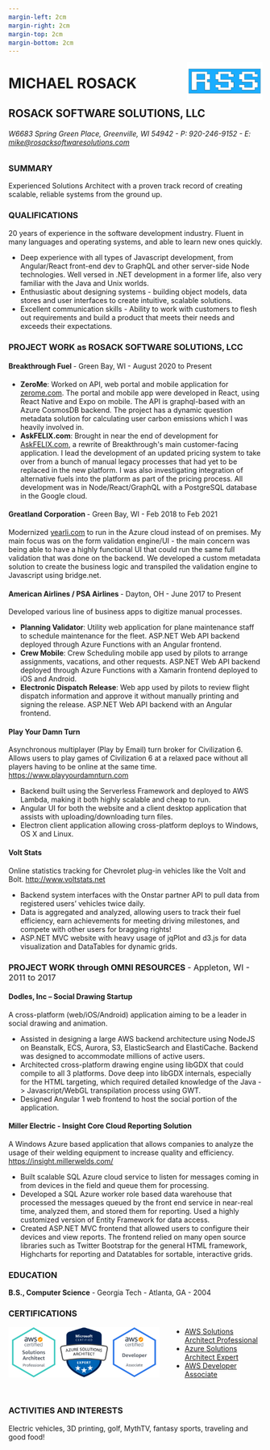 ```yaml
---
margin-left: 2cm
margin-right: 2cm
margin-top: 2cm
margin-bottom: 2cm
---
```


<img style="float:right;height:75px;" src="RSS-stroke-and-fill.svg">

# MICHAEL ROSACK

## ROSACK SOFTWARE SOLUTIONS, LLC

###### W6683 Spring Green Place, Greenville, WI 54942 - P: 920-246-9152 - E: <a href="mailto:mike@rosacksoftwaresolutions.com" style="color: #888;">mike@rosacksoftwaresolutions.com</a>

### SUMMARY

Experienced Solutions Architect with a proven track record of creating scalable, reliable systems from the ground up.

### QUALIFICATIONS

20 years of experience in the software development industry. Fluent in many languages and operating systems, and able to learn new ones quickly.

- Deep experience with all types of Javascript development, from Angular/React front-end dev to GraphQL and other server-side Node technologies. Well versed in .NET development in a former life, also very familiar with the Java and Unix worlds.
- Enthusiastic about designing systems - building object models, data stores and user interfaces to create intuitive, scalable solutions.
- Excellent communication skills - Ability to work with customers to flesh out requirements and build a product that meets their needs and exceeds their expectations.

### PROJECT WORK as ROSACK SOFTWARE SOLUTIONS, LCC

#### Breakthrough Fuel <span style="font-weight:normal;">- Green Bay, WI - August 2020 to Present</span>

- **ZeroMe**: Worked on API, web portal and mobile application for <a href="https://www.zerome.com/">zerome.com</a>. The portal and mobile app were developed in React, using React Native and Expo on mobile. The API is graphql-based with an Azure CosmosDB backend. The project has a dynamic question metadata solution for calculating user carbon emissions which I was heavily involved in.
- **AskFELIX.com**: Brought in near the end of development for <a href="https://askfelix.com">AskFELIX.com</a>, a rewrite of Breakthrough's main customer-facing application. I lead the development of an updated pricing system to take over from a bunch of manual legacy processes that had yet to be replaced in the new platform. I was also investigating integration of alternative fuels into the platform as part of the pricing process. All development was in Node/React/GraphQL with a PostgreSQL database in the Google cloud.

#### Greatland Corporation <span style="font-weight:normal;">- Green Bay, WI - Feb 2018 to Feb 2021</span>

Modernized <a href="yearli.com">yearli.com</a> to run in the Azure cloud instead of on premises. My main focus was on the form validation engine/UI - the main concern was being able to have a highly functional UI that could run the same full validation that was done on the backend. We developed a custom metadata solution to create the business logic and transpiled the validation engine to Javascript using bridge.net.

#### American Airlines / PSA Airlines <span style="font-weight:normal;">- Dayton, OH - June 2017 to Present</span>

Developed various line of business apps to digitize manual processes.

- **Planning Validator**: Utility web application for plane maintenance staff to schedule maintenance for the fleet. ASP.NET Web API backend deployed through Azure Functions with an Angular frontend.
- **Crew Mobile**: Crew Scheduling mobile app used by pilots to arrange assignments, vacations, and other requests. ASP.NET Web API backend deployed through Azure Functions with a Xamarin frontend deployed to iOS and Android.
- **Electronic Dispatch Release**: Web app used by pilots to review flight dispatch information and approve it without manually printing and signing the release. ASP.NET Web API backend with an Angular frontend.

#### Play Your Damn Turn

Asynchronous multiplayer (Play by Email) turn broker for Civilization 6. Allows users to play games of Civilization 6 at a relaxed pace without all players having to be online at the same time. <a href="https://www.playyourdamnturn.com">https://www.playyourdamnturn.com</a>

- Backend built using the Serverless Framework and deployed to AWS Lambda, making it both highly scalable and cheap to run.
- Angular UI for both the website and a client desktop application that assists with uploading/downloading turn files.
- Electron client application allowing cross-platform deploys to Windows, OS X and Linux.

#### Volt Stats

Online statistics tracking for Chevrolet plug-in vehicles like the Volt and Bolt. <a href="http://www.voltstats.net">http://www.voltstats.net</a>

- Backend system interfaces with the Onstar partner API to pull data from registered users’ vehicles twice daily.
- Data is aggregated and analyzed, allowing users to track their fuel efficiency, earn achievements for meeting driving milestones, and compete with other users for bragging rights!
- ASP.NET MVC website with heavy usage of jqPlot and d3.js for data visualization and DataTables for dynamic grids.

### PROJECT WORK through OMNI RESOURCES <span style="font-weight:normal;">- Appleton, WI - 2011 to 2017</span>

#### Dodles, Inc – Social Drawing Startup

A cross-platform (web/iOS/Android) application aiming to be a leader in social drawing and animation.

- Assisted in designing a large AWS backend architecture using NodeJS on Beanstalk, ECS, Aurora, S3, ElasticSearch and ElastiCache. Backend was designed to accommodate millions of active users.
- Architected cross-platform drawing engine using libGDX that could compile to all 3 platforms. Dove deep into libGDX internals, especially for the HTML targeting, which required detailed knowledge of the Java -> Javascript/WebGL transpilation process using GWT.
- Designed Angular 1 web frontend to host the social portion of the application.

#### Miller Electric - Insight Core Cloud Reporting Solution

A Windows Azure based application that allows companies to analyze the usage of their welding equipment to increase quality and efficiency. <a href="https://insight.millerwelds.com/">https://insight.millerwelds.com/</a>

- Built scalable SQL Azure cloud service to listen for messages coming in from devices in the field and queue them for processing.
- Developed a SQL Azure worker role based data warehouse that processed the messages queued by the front end service in near-real time, analyzed them, and stored them for reporting. Used a highly customized version of Entity Framework for data access.
- Created ASP.NET MVC frontend that allowed users to configure their devices and view reports. The frontend relied on many open source libraries such as Twitter Bootstrap for the general HTML framework, Highcharts for reporting and Datatables for sortable, interactive grids.

### EDUCATION

**B.S., Computer Science** - Georgia Tech - Atlanta, GA - 2004

### CERTIFICATIONS

<img src="aws-sap.png" style="height: 100px;float:left;">
<img src="azure-sae.png" style="height: 100px;float:left;">
<img src="aws-da.png" style="height: 100px;float:left;margin-right: 50px;">

- <a href="https://www.credly.com/badges/e1ecc37f-f5cc-470e-b984-e4a60ddfaab4/public_url">AWS Solutions Architect Professional</a>
- <a href="https://www.credly.com/badges/7b51112b-56cd-4285-8b5e-12044aa5550a/public_url">Azure Solutions Architect Expert</a>
- <a href="https://www.credly.com/badges/755b668b-58a7-4604-8489-67c267cc2a82/public_url">AWS Developer Associate</a>

&nbsp;

### ACTIVITIES AND INTERESTS

Electric vehicles, 3D printing, golf, MythTV, fantasy sports, traveling and good food!
